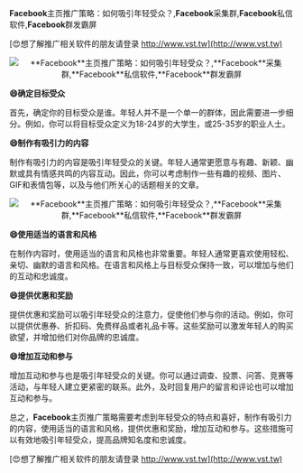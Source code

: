 **Facebook**主页推广策略：如何吸引年轻受众？,**Facebook**采集群,**Facebook**私信软件,**Facebook**群发霸屏

[😍想了解推广相关软件的朋友请登录 http://www.vst.tw](http://www.vst.tw)

 <center><img src="https://vst.tw/MP4/tuiguang/png/3.png" alt="**Facebook**主页推广策略：如何吸引年轻受众？,**Facebook**采集群,**Facebook**私信软件,**Facebook**群发霸屏"></center>

**😄确定目标受众**

首先，确定你的目标受众是谁。年轻人并不是一个单一的群体，因此需要进一步细分。例如，你可以将目标受众定义为18-24岁的大学生，或25-35岁的职业人士。

**😄制作有吸引力的内容**

制作有吸引力的内容是吸引年轻受众的关键。年轻人通常更愿意与有趣、新颖、幽默或具有情感共鸣的内容互动。因此，你可以考虑制作一些有趣的视频、图片、GIF和表情包等，以及与他们所关心的话题相关的文章。

 <center><img src="https://vst.tw/MP4/tuiguang/png/0.png" alt="**Facebook**主页推广策略：如何吸引年轻受众？,**Facebook**采集群,**Facebook**私信软件,**Facebook**群发霸屏"></center>

**😄使用适当的语言和风格**

在制作内容时，使用适当的语言和风格也非常重要。年轻人通常更喜欢使用轻松、亲切、幽默的语言和风格。在语言和风格上与目标受众保持一致，可以增加与他们的互动和忠诚度。

**😄提供优惠和奖励**

提供优惠和奖励可以吸引年轻受众的注意力，促使他们参与你的活动。例如，你可以提供优惠券、折扣码、免费样品或者礼品卡等。这些奖励可以激发年轻人的购买欲望，并增加他们对你品牌的忠诚度。

**😄增加互动和参与**

增加互动和参与也是吸引年轻受众的关键。你可以通过调查、投票、问答、竞赛等活动，与年轻人建立更紧密的联系。此外，及时回复用户的留言和评论也可以增加互动和参与。

总之，**Facebook**主页推广策略需要考虑到年轻受众的特点和喜好，制作有吸引力的内容，使用适当的语言和风格，提供优惠和奖励，增加互动和参与。这些措施可以有效地吸引年轻受众，提高品牌知名度和忠诚度。

[😍想了解推广相关软件的朋友请登录 http://www.vst.tw](http://www.vst.tw)



